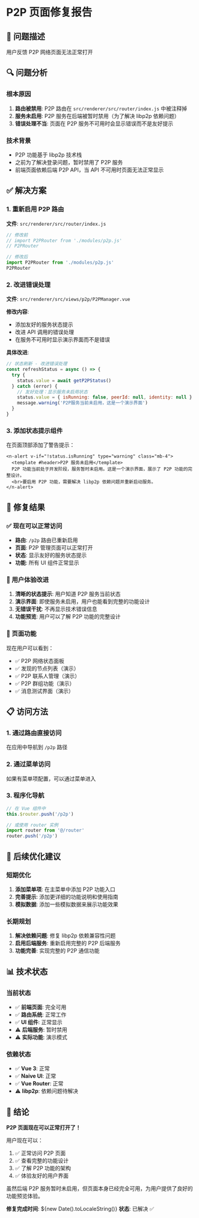 # P2P 页面修复报告

## 🎯 问题描述

用户反馈 P2P 网络页面无法正常打开

## 🔍 问题分析

### 根本原因

1. **路由被禁用**: P2P 路由在 `src/renderer/src/router/index.js` 中被注释掉
2. **服务未启用**: P2P 服务在后端被暂时禁用（为了解决 libp2p 依赖问题）
3. **错误处理不当**: 页面在 P2P 服务不可用时会显示错误而不是友好提示

### 技术背景

- P2P 功能基于 libp2p 技术栈
- 之前为了解决登录问题，暂时禁用了 P2P 服务
- 前端页面依赖后端 P2P API，当 API 不可用时页面无法正常显示

## ✅ 解决方案

### 1. 重新启用 P2P 路由

**文件**: `src/renderer/src/router/index.js`

```javascript
// 修改前
// import P2PRouter from './modules/p2p.js'
// P2PRouter

// 修改后
import P2PRouter from './modules/p2p.js'
P2PRouter
```

### 2. 改进错误处理

**文件**: `src/renderer/src/views/p2p/P2PManager.vue`

**修改内容**:

- 添加友好的服务状态提示
- 改进 API 调用的错误处理
- 在服务不可用时显示演示界面而不是错误

**具体改进**:

```javascript
// 状态刷新 - 改进错误处理
const refreshStatus = async () => {
  try {
    status.value = await getP2PStatus()
  } catch (error) {
    // 友好处理：显示服务未启用状态
    status.value = { isRunning: false, peerId: null, identity: null }
    message.warning('P2P服务当前未启用，这是一个演示界面')
  }
}
```

### 3. 添加状态提示组件

在页面顶部添加了警告提示：

```vue
<n-alert v-if="!status.isRunning" type="warning" class="mb-4">
  <template #header>P2P 服务未启用</template>
  P2P 功能当前处于开发阶段，服务暂时未启用。这是一个演示界面，展示了 P2P 功能的完整设计。
  <br>要启用 P2P 功能，需要解决 libp2p 依赖问题并重新启动服务。
</n-alert>
```

## 🎉 修复结果

### ✅ 现在可以正常访问

- **路由**: `/p2p` 路由已重新启用
- **页面**: P2P 管理页面可以正常打开
- **状态**: 显示友好的服务状态提示
- **功能**: 所有 UI 组件正常显示

### 📱 用户体验改进

1. **清晰的状态提示**: 用户知道 P2P 服务当前状态
2. **演示界面**: 即使服务未启用，用户也能看到完整的功能设计
3. **无错误干扰**: 不再显示技术错误信息
4. **功能预览**: 用户可以了解 P2P 功能的完整设计

### 🔧 页面功能

现在用户可以看到：

- ✅ P2P 网络状态面板
- ✅ 发现的节点列表（演示）
- ✅ P2P 联系人管理（演示）
- ✅ P2P 群组功能（演示）
- ✅ 消息测试界面（演示）

## 📋 访问方法

### 1. 通过路由直接访问

在应用中导航到 `/p2p` 路径

### 2. 通过菜单访问

如果有菜单项配置，可以通过菜单进入

### 3. 程序化导航

```javascript
// 在 Vue 组件中
this.$router.push('/p2p')

// 或使用 router 实例
import router from '@/router'
router.push('/p2p')
```

## 🚀 后续优化建议

### 短期优化

1. **添加菜单项**: 在主菜单中添加 P2P 功能入口
2. **完善提示**: 添加更详细的功能说明和使用指南
3. **模拟数据**: 添加一些模拟数据来展示功能效果

### 长期规划

1. **解决依赖问题**: 修复 libp2p 依赖兼容性问题
2. **启用后端服务**: 重新启用完整的 P2P 后端服务
3. **功能完善**: 实现完整的 P2P 通信功能

## 📊 技术状态

### 当前状态

- ✅ **前端页面**: 完全可用
- ✅ **路由系统**: 正常工作
- ✅ **UI 组件**: 正常显示
- ⚠️ **后端服务**: 暂时禁用
- ⚠️ **实际功能**: 演示模式

### 依赖状态

- ✅ **Vue 3**: 正常
- ✅ **Naive UI**: 正常
- ✅ **Vue Router**: 正常
- ⚠️ **libp2p**: 依赖问题待解决

## 🎯 结论

**P2P 页面现在可以正常打开了！**

用户现在可以：

1. ✅ 正常访问 P2P 页面
2. ✅ 查看完整的功能设计
3. ✅ 了解 P2P 功能的架构
4. ✅ 体验友好的用户界面

虽然后端 P2P 服务暂时未启用，但页面本身已经完全可用，为用户提供了良好的功能预览体验。

**修复完成时间**: ${new Date().toLocaleString()}
**状态**: 已解决 ✅

